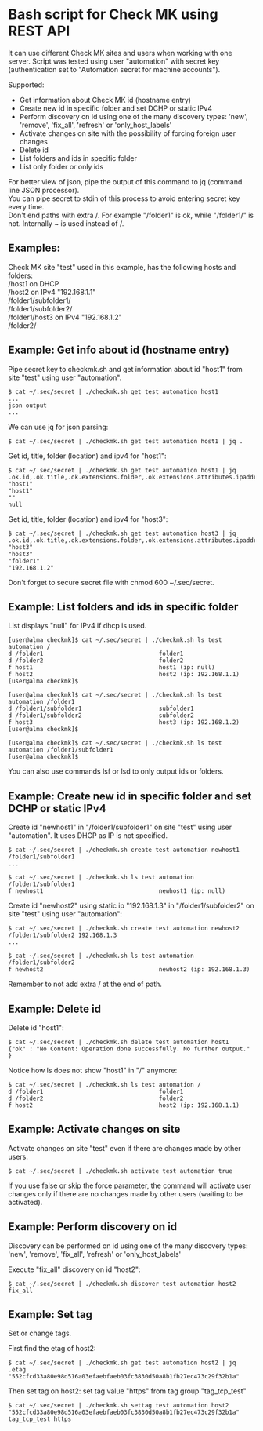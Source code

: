 # Bash script for Check MK using REST API

It can use different Check MK sites and users when working with one server.
Script was tested using user "automation" with secret key (authentication set to "Automation secret for machine accounts").

Supported:
* Get information about Check MK id (hostname entry)
* Create new id in specific folder and set DCHP or static IPv4
* Perform discovery on id using one of the many discovery types: 'new', 'remove', 'fix_all', 'refresh' or 'only_host_labels'
* Activate changes on site with the possibility of forcing foreign user changes
* Delete id
* List folders and ids in specific folder
* List only folder or only ids

For better view of json, pipe the output of this command to jq (command line JSON processor). \
You can pipe secret to stdin of this process to avoid entering secret key every time. \
Don't end paths with extra /. For example "/folder1" is ok, while "/folder1/" is not. Internally ~ is used instead of /.

## Examples:
Check MK site "test" used in this example, has the following hosts and folders: \
/host1 on DHCP \
/host2 on IPv4 "192.168.1.1" \
/folder1/subfolder1/ \
/folder1/subfolder2/ \
/folder1/host3 on IPv4 "192.168.1.2" \
/folder2/ 


## Example: Get info about id (hostname entry)
Pipe secret key to checkmk.sh and get information about id "host1" from site "test" using user "automation".
```
$ cat ~/.sec/secret | ./checkmk.sh get test automation host1
...
json output
...
```

We can use jq for json parsing:
```
$ cat ~/.sec/secret | ./checkmk.sh get test automation host1 | jq .
```

Get id, title, folder (location) and ipv4 for "host1":
```
$ cat ~/.sec/secret | ./checkmk.sh get test automation host1 | jq .ok.id,.ok.title,.ok.extensions.folder,.ok.extensions.attributes.ipaddress
"host1"
"host1"
""
null
```

Get id, title, folder (location) and ipv4 for "host3":
```
$ cat ~/.sec/secret | ./checkmk.sh get test automation host3 | jq .ok.id,.ok.title,.ok.extensions.folder,.ok.extensions.attributes.ipaddress
"host3"
"host3"
"folder1"
"192.168.1.2"
```

Don't forget to secure secret file with chmod 600 ~/.sec/secret.

## Example: List folders and ids in specific folder
List displays "null" for IPv4 if dhcp is used.
```
[user@alma checkmk]$ cat ~/.sec/secret | ./checkmk.sh ls test automation /
d /folder1                                 folder1
d /folder2                                 folder2
f host1                                    host1 (ip: null)
f host2                                    host2 (ip: 192.168.1.1)
[user@alma checkmk]$ 
```

```
[user@alma checkmk]$ cat ~/.sec/secret | ./checkmk.sh ls test automation /folder1
d /folder1/subfolder1                      subfolder1
d /folder1/subfolder2                      subfolder2
f host3                                    host3 (ip: 192.168.1.2)
[user@alma checkmk]$ 
```

```
[user@alma checkmk]$ cat ~/.sec/secret | ./checkmk.sh ls test automation /folder1/subfolder1
[user@alma checkmk]$
```

You can also use commands lsf or lsd to only output ids or folders.

## Example: Create new id in specific folder and set DCHP or static IPv4

Create id "newhost1" in "/folder1/subfolder1" on site "test" using user "automation". It uses DHCP as IP is not specified.

```
$ cat ~/.sec/secret | ./checkmk.sh create test automation newhost1 /folder1/subfolder1
...

$ cat ~/.sec/secret | ./checkmk.sh ls test automation /folder1/subfolder1
f newhost1                                 newhost1 (ip: null)
```

Create id "newhost2" using static ip "192.168.1.3" in "/folder1/subfolder2" on site "test" using user "automation":
```
$ cat ~/.sec/secret | ./checkmk.sh create test automation newhost2 /folder1/subfolder2 192.168.1.3
...

$ cat ~/.sec/secret | ./checkmk.sh ls test automation /folder1/subfolder2
f newhost2                                 newhost2 (ip: 192.168.1.3)
```

Remember to not add extra / at the end of path.

## Example: Delete id

Delete id "host1":
```
$ cat ~/.sec/secret | ./checkmk.sh delete test automation host1
{"ok" : "No Content: Operation done successfully. No further output." }
```
Notice how ls does not show "host1" in "/" anymore:
```
$ cat ~/.sec/secret | ./checkmk.sh ls test automation /
d /folder1                                 folder1
d /folder2                                 folder2
f host2                                    host2 (ip: 192.168.1.1)
```


## Example: Activate changes on site

Activate changes on site "test" even if there are changes made by other users.
```
$ cat ~/.sec/secret | ./checkmk.sh activate test automation true
```
If you use false or skip the force parameter, the command will activate user changes only if there are no changes made by other users (waiting to be activated).



## Example: Perform discovery on id
Discovery can be performed on id using one of the many discovery types: 'new', 'remove', 'fix_all', 'refresh' or 'only_host_labels'

Execute "fix_all" discovery on id "host2":
```
$ cat ~/.sec/secret | ./checkmk.sh discover test automation host2 fix_all
```

## Example: Set tag
Set or change tags.

First find the etag of host2:
```
$ cat ~/.sec/secret | ./checkmk.sh get test automation host2 | jq .etag
"552cfcd33a80e98d516a03efaebfaeb03fc3830d50a8b1fb27ec473c29f32b1a"
```

Then set tag on host2: set tag value "https" from tag group "tag_tcp_test"
```
$ cat ~/.sec/secret | ./checkmk.sh settag test automation host2 "552cfcd33a80e98d516a03efaebfaeb03fc3830d50a8b1fb27ec473c29f32b1a" tag_tcp_test https
```
